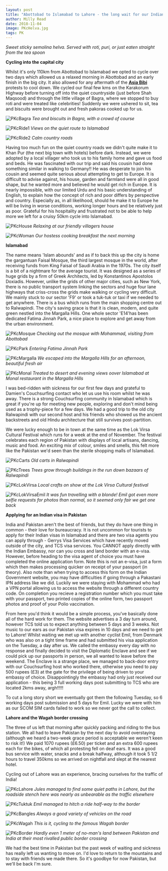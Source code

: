 ```yaml
---
layout: post
title: "Abottobad to Islamabad to Lahore - the long wait for our Indian visas"
author: Milly Read
date: 2018-11-04
image: PKcHelva.jpg
tags: PK
---
```


*Sweet sticky semolina helva. Served with roti, puri, or just eaten straight from the tea spoon*

**Cycling into the capital city**  

Whilst it's only 110km from Abottobad to Islamabad we opted to cycle over two days which allowed us a relaxed morning in Abottobad and an early finish in the big city. It also allowed for any aftermath of the [**Asia Bibi**](https://www.theguardian.com/commentisfree/2018/nov/13/asia-bibi-imran-khan-pakistan-blasphemy-law) protests to cool down. We cycled our final few kms on the Karakorum Highway before turning off into the quiet countryside (just before Shah Maqsood) and through the little village of Bagra, where we stopped to buy roti and were treated like celebrities! Suddenly we were ushered to sit, tea and biscuits were brought out and fresh pakoras cooked up for us. 

![PKcBagra](assets/img/PKcBagra.jpg) *Tea and biscuits in Bagra, with a crowd of course* 

![PKcRide1](assets/img/PKcRide1.jpg) *Views on the quiet route to Islamabad*

![PKcRide2](assets/img/PKcRide2.jpg) *Calm country roads* 

Having too much fun on the quiet country roads we didn't quite make it to Khan Pur (the next big town with hotels) before dark. Instead, we were adopted by a local villager who took us to his family home and gave us food and beds. He was fascinated with our trip and said his cousin had done something similar in walking to Germany!! He was desperate to join his cousin and seemed quite serious about attempting to get to Europe. It is difficult to advise against, his house, garden and farmland were all in good shape, but he wanted more and believed he would get rich in Europe. It is nearly impossible, with our limited Urdu and his basic understanding of English, to explain how the concept of rich and poor differs by perspective and country. Especially as, in all likelihood, should he make it to Europe he will be living in worse conditions, working longer hours and be relatively just as poor. Grateful for his hospitality and frustrated not to be able to help more we left for a cruisy 50km cycle into Islamabad.  

![PKcHouse](assets/img/PKcHouse.jpg) *Relaxing at our friendly villagers house*

![PKcWoman](assets/img/PKcWoman.jpg) *Our hostess cooking breakfast the next morning*  


**Islamabad**  

The name means 'Islam abounds' and as if to back this up the city is home the gargantuan Faisal Mosque, the third largest mosque in the world, after receiving funds from King Faisal of Saudi Arabia in the 1970s. The city itself is a bit of a nightmare for the average tourist. It was designed as a series of huge grids by a firm of Greek Architects, led by Konstantinos Apostolos Doxiadis. However, unlike the grids of other major cities, such as New York, there is no public transport system linking the sectors and huge four lane highways that criss-cross the grids make walking or cycling very difficult. We mainly stuck to our sector 'F9' or took a tuk-tuk or taxi if we needed to get anywhere. There is a bus which runs from the main shopping centre out to Ralwapindi. The city's saving grace is that it is clean, modern, and quite green nestled into the Margalla Hills. One whole sector 'E14'has been dedicated Fatima Jinnah Park, a nice place to explore and get away from the urban environment.  

![PKcMosque](assets/img/PKcMosque.jpg) *Checking out the mosque with Mohammad, visiting from Abottobad* 

![PKcPark](assets/img/PKcPark.jpg) *Entering Fatima Jinnah Park*

![PKcMargalla](assets/img/PKcMargalla.jpg) *We escaped into the Margalla Hills for an afternoon, beautiful fresh air*  

![PKcMonal](assets/img/PKcMonal.jpg) *Treated to desert and evening views oover Islamabad at Monal restaurant in the Margalla Hills*

I was bed-ridden with sickness for our first few days and grateful to Damien's Couchsurfing contact who let us use his room whilst he was away. There is a strong Couchsurfing community in Islamabad which is great if you're up for meeting new people, exploring and don't mind being used as a trophy-piece for a few days. We had a good trip to the old city Ralwapindi with our second host and his friends who showed us the ancient backstreets and old Hindu architecture that still survives post-partition. 

We were lucky enough to be in town at the same time as the Lok Virsa Cultural Festival which runs for a week at the end of November. The festival celebrates each region of Pakistan with displays of local artisans, dancing, music and food. An exciting mix of colour, smiles and smells, this felt more like the Pakistan we'd seen than the sterile shopping malls of Islamabad.

![PKcCarts](assets/img/PKcCarts.jpg) *Old carts in Ralwapindi*

![PKcTrees](assets/img/PKcTrees.jpg) *Trees grow through buildings in the run down bazaars of Ralwapindi*  

![PKcLokVirsa](assets/img/PKcLokVirsa.jpg) *Local crafts on show at the Lok Virsa Cultural festival*  

![PKcLokVirsaEmil](assets/img/PKcLokVirsaEmil.jpg) *It was fun travelling with a blonde! Emil got even more selfie requests for photos than normal, so it seemed only fair we get one back*

**Applying for an Indian visa in Pakistan**  

India and Pakistan aren't the best of friends, but they do have one thing in common - their love for bureaucracy. It is not uncommon for tourists to apply for their Indian visas in Islamabad and there are two visa agents you can apply through - Gerrys Visa Services which have recently moved outside of the city, and TCS visa services. You CANNOT apply directly with the Indian Embassy, nor can you cross and land border with an e-visa. However, before heading to the visa agent of choice you must have completed the online application form. Note this is not an e-visa, just a form which then makes processing quicker on receipt of your passport (in theory). Also  note than when trying to access this form on the Indian Government website, you may have difficulties if going through a Pakastani IPN address like we did. Luckily we were staying with Mohammad who had a VPN portal allowing us to access the website through a different country code. On completion you recieve a registration number which you must take with your passport, two printed copies of the online form, two passport photos and proof of your Polio vaccination. 

From here you'd think it would be a simple process, you've basically done all of the hard work for them. The website advertises a 3 day turn around, however TCS told us to expect anything between 5 days and 3 weeks. Not music to our ears as our Pakistan visa expires in 10 days and we need to get to Lahore!  Whilst waiting we met up with another cyclist Emil, from Denmark who was also on a tight time frame and had submitted his visa application on the Tuesday, a day after us. We called the embassy every day with no response and finally decided to visit the Diplomatic Enclave and see if we could pick up our passports in person, we all wanted to leave before the weekend. The Enclave is a strange place, we managed to back-door entry with our Couchsurfing host who worked there, otherwise you need to pay 500 rupees (£3) at the gate for the privilege of being driven to your embassy of choice. Disappointingly the embassy had only just received our application - this being 3 full working days post submitting to TCS who are located 2kms away, argh!!!!!

To cut a long story short we eventually got them the following Tuesday, so 6 working days post submission and 5 days for Emil. Lucky we were with him as our SCOM SIM cards failed to work so we never got the call to collect. 

**Lahore and the Wagah border crossing**

The three of us left that morning after quickly packing and riding to the bus station. We all had to leave Pakistan by the next day to avoid overstaying (although we heard a two-week grace period is acceptable we weren't keen to risk it!) We paid 1070 rupees (£6.50) per ticket and an extra 600 rupees each for the bikes, of which all protesting fell on deaf ears. It was a good bus service with water, snacks and a break halfway, although it took 5 1/2 hours to travel 350kms so we arrived on nightfall and slept at the nearest hotel.

Cycling out of Lahore was an experience, bracing ourselves for the traffic of India! 

![PKcLahore](assets/img/PKcLahore.jpg) *Jules managed to find some quiet paths in Lahore, but the roadside stench here was nearly as unbearable as the traffic elsewhere*

![PKcTuktuk](assets/img/PKcTuktuk.jpg) *Emil managed to hitch a ride half-way to the border*

![PKcBangles](assets/img/PKcBangles.jpg) *Always a good variety of vehicles on the road*  

![PKcWagah](assets/img/PKcWagah.jpg) *This is it, cycling to the famous Wagah border*

![PKcBorder](assets/img/PKcBorder.jpg) *Hardly even 1 meter of no-man's land between Pakistan and India at their most rivalled public border crossing*


We had the best time in Pakistan but the past week of waiting and sickness has really left us wanting to move on. I'd love to return to the mountains and to stay with friends we made there. So it's goodbye for now Pakistan, but we'll be back I'm sure. 
